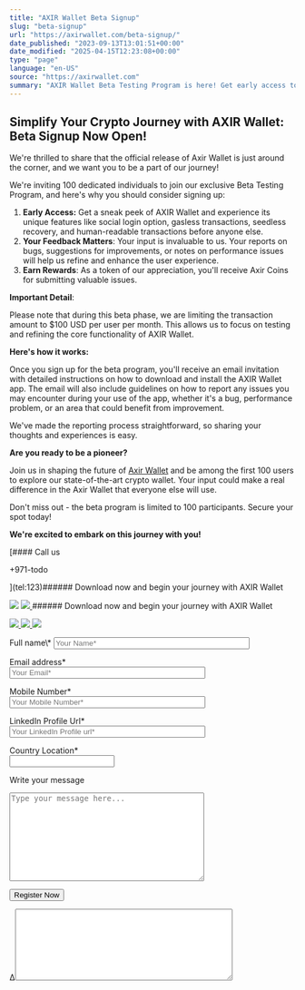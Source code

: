 ```yaml
---
title: "AXIR Wallet Beta Signup"
slug: "beta-signup"
url: "https://axirwallet.com/beta-signup/"
date_published: "2023-09-13T13:01:51+00:00"
date_modified: "2025-04-15T12:23:08+00:00"
type: "page"
language: "en-US"
source: "https://axirwallet.com"
summary: "AXIR Wallet Beta Testing Program is here! Get early access to AXIR Wallet, share your feedback, and earn rewards. Limited to 100 participants."
---
```


Simplify Your Crypto Journey with AXIR Wallet:   
Beta Signup Now Open!
-----------------------------------------------------------------------

We're thrilled to share that the official release of Axir Wallet is just around the corner, and we want you to be a part of our journey!

We're inviting 100 dedicated individuals to join our exclusive Beta Testing Program, and here's why you should consider signing up:

1. **Early Access:** Get a sneak peek of AXIR Wallet and experience its unique features like social login option, gasless transactions, seedless recovery, and human-readable transactions before anyone else.
2. **Your Feedback Matters**: Your input is invaluable to us. Your reports on bugs, suggestions for improvements, or notes on performance issues will help us refine and enhance the user experience.
3. **Earn Rewards**: As a token of our appreciation, you'll receive Axir Coins for submitting valuable issues.

**Important Detail**:

Please note that during this beta phase, we are limiting the transaction amount to $100 USD per user per month. This allows us to focus on testing and refining the core functionality of AXIR Wallet.

**Here's how it works:**

Once you sign up for the beta program, you'll receive an email invitation with detailed instructions on how to download and install the AXIR Wallet app. The email will also include guidelines on how to report any issues you may encounter during your use of the app, whether it's a bug, performance problem, or an area that could benefit from improvement.

We've made the reporting process straightforward, so sharing your thoughts and experiences is easy.

**Are you ready to be a pioneer?**

Join us in shaping the future of [ Axir Wallet](https://axirwallet.com/) and be among the first 100 users to explore our state-of-the-art crypto wallet. Your input could make a real difference in the Axir Wallet that everyone else will use.

Don't miss out - the beta program is limited to 100 participants. Secure your spot today!

**We're excited to embark on this journey with you!**

 [#### Call us

+971-todo

 ](tel:123)###### Download now and begin your journey with AXIR Wallet

 ![](https://axirwallet.com/wp-content/uploads/home-01-app.svg) [ ![](https://axirwallet.com/wp-content/uploads/paly-stor-01.svg) ](https://play.google.com/store/apps/details?id=com.axir.axrwallet)###### Download now and begin your journey with AXIR Wallet

 [ ![](https://axirwallet.com/wp-content/uploads/App-store.svg) ](https://apps.apple.com/us/app/axir-wallet/id6449461116) [ ![](https://axirwallet.com/wp-content/uploads/Playstore.svg) ](https://play.google.com/store/apps/details?id=com.axir.axrwallet) [ ![](https://axirwallet.com/wp-content/uploads/Telegram.svg) ](https://t.me/+nB4crgG21hc5Mzll)
<form action="/wp-admin/admin-ajax.php#wpcf7-f9966-o3" aria-label="Contact form" data-status="init" method="post" novalidate="novalidate"><input name="_wpcf7" type="hidden" value="9966"></input><input name="_wpcf7_version" type="hidden" value="6.0.6"></input><input name="_wpcf7_locale" type="hidden" value="en_US"></input><input name="_wpcf7_unit_tag" type="hidden" value="wpcf7-f9966-o3"></input><input name="_wpcf7_container_post" type="hidden" value="0"></input><input name="_wpcf7_posted_data_hash" type="hidden" value=""></input><input name="_wpcf7_recaptcha_response" type="hidden" value=""></input><label>Full name\*</label>  
<input aria-invalid="false" aria-required="true" maxlength="400" name="your-name" placeholder="Your Name*" size="40" type="text" value=""></input>

<label>Email address\*</label>  
<input aria-invalid="false" aria-required="true" maxlength="400" name="your-email" placeholder="Your Email*" size="40" type="email" value=""></input>

<label>Mobile Number\*</label>  
<input aria-invalid="false" aria-required="true" maxlength="400" name="mobile" placeholder="Your Mobile Number*" size="40" type="tel" value=""></input>

<label>LinkedIn Profile Url\*</label>  
<input aria-invalid="false" aria-required="true" maxlength="400" name="linkedin" placeholder="Your LinkedIn Profile url*" size="40" type="url" value=""></input>

<label>Country Location\*</label>  
 <input default_country="" id="" name="country" type="text"></input>

<label>Write your message</label>  
<textarea aria-invalid="false" cols="40" maxlength="2000" name="your-message" placeholder="Type your message here..." rows="10"></textarea>

<input type="submit" value="Register Now"></input>

<label>Δ<textarea cols="45" maxlength="100" name="_wpcf7_ak_hp_textarea" rows="8"></textarea></label><input id="ak_js_3" name="_wpcf7_ak_js" type="hidden" value="75"></input>

</form>